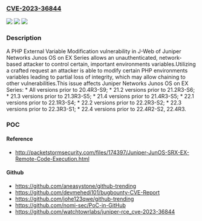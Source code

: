 ### [CVE-2023-36844](https://cve.mitre.org/cgi-bin/cvename.cgi?name=CVE-2023-36844)
![](https://img.shields.io/static/v1?label=Product&message=Junos%20OS&color=blue)
![](https://img.shields.io/static/v1?label=Version&message=unspecified%3C%2020.4R3-S9%20&color=brighgreen)
![](https://img.shields.io/static/v1?label=Vulnerability&message=CWE-473%20PHP%20External%20Variable%20Modification&color=brighgreen)

### Description

A PHP External Variable Modification vulnerability in J-Web of Juniper Networks Junos OS on EX Series allows an unauthenticated, network-based attacker to control certain, important environments variables.Utilizing a crafted request an attacker is able to modify certain PHP environments variables leading to partial loss of integrity, which may allow chaining to other vulnerabilities.This issue affects Juniper Networks Junos OS on EX Series:  *  All versions prior to 20.4R3-S9;  *  21.2 versions prior to 21.2R3-S6;  *  21.3 versions prior to  21.3R3-S5;  *  21.4 versions prior to 21.4R3-S5;  *  22.1 versions prior to 22.1R3-S4;  *  22.2 versions prior to 22.2R3-S2;  *  22.3 versions prior to 22.3R3-S1;  *  22.4 versions prior to 22.4R2-S2, 22.4R3.

### POC

#### Reference
- http://packetstormsecurity.com/files/174397/Juniper-JunOS-SRX-EX-Remote-Code-Execution.html

#### Github
- https://github.com/aneasystone/github-trending
- https://github.com/devmehedi101/bugbounty-CVE-Report
- https://github.com/johe123qwe/github-trending
- https://github.com/nomi-sec/PoC-in-GitHub
- https://github.com/watchtowrlabs/juniper-rce_cve-2023-36844


